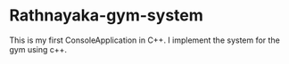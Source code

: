# Rathnayaka-gym-system
This is my first ConsoleApplication in C++.  I implement the system for the gym using c++.
